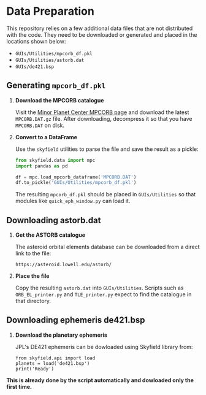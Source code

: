 # Data Preparation

This repository relies on a few additional data files that are not distributed
with the code.  They need to be downloaded or generated and placed in the
locations shown below:
- `GUIs/Utilities/mpcorb_df.pkl`
- `GUIs/Utilities/astorb.dat`
- `GUIs/de421.bsp`

## Generating `mpcorb_df.pkl`

1. **Download the MPCORB catalogue**

   Visit the [Minor Planet Center MPCORB page](https://minorplanetcenter.net/iau/MPCORB.html) and download the latest `MPCORB.DAT.gz` file.  After downloading, decompress it so that you have `MPCORB.DAT` on disk.

2. **Convert to a DataFrame**

   Use the `skyfield` utilities to parse the file and save the result as a pickle:

   ```python
   from skyfield.data import mpc
   import pandas as pd

   df = mpc.load_mpcorb_dataframe('MPCORB.DAT')
   df.to_pickle('GUIs/Utilities/mpcorb_df.pkl')
   ```

   The resulting `mpcorb_df.pkl` should be placed in `GUIs/Utilities` so that modules like `quick_eph_window.py` can load it.

## Downloading astorb.dat

1. **Get the ASTORB catalogue**

   The asteroid orbital elements database can be downloaded from a direct link to the file:

   ```
   https://asteroid.lowell.edu/astorb/
   ```

2. **Place the file**

   Copy the resulting `astorb.dat` into `GUIs/Utilities`.  Scripts such as
   `ORB_EL_printer.py` and `TLE_printer.py` expect to find the catalogue in that
   directory.

## Downloading ephemeris de421.bsp

1. **Download the planetary ephemeris**

   JPL's DE421 ephemeris can be dowloaded using Skyfield library from:

   ```
   from skyfield.api import load
   planets = load('de421.bsp')
   print('Ready')
    ```
**This is already done by the script automatically and dowloaded only the first time.**


